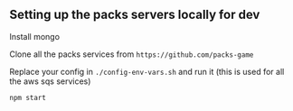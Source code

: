 Setting up the packs servers locally for dev
---

Install mongo

Clone all the packs services from ``https://github.com/packs-game``

Replace your config in ``./config-env-vars.sh`` and run it (this is used for all the aws sqs services)

``npm start``